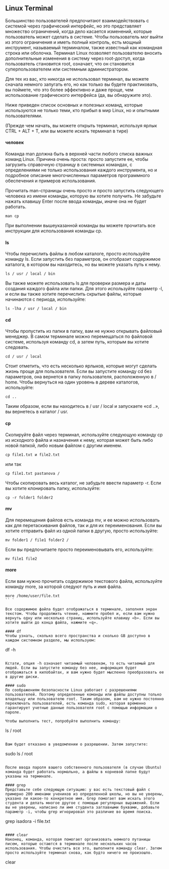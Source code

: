 ## Linux Terminal

Большинство пользователей предпочитают взаимодействовать с системой через графический интерфейс, но это представляет множество ограничений, когда дело касается изменений, которые пользователь может сделать в системе. Чтобы пользователь мог выйти из этого ограничения и иметь полный контроль, есть мощный инструмент, называемый терминалом, также известный как командная строка или оболочка. Терминал Linux позволяет пользователю вносить дополнительные изменения в систему через root-доступ, когда пользователь становится root, означает, что он становится суперпользователем или системным администратором.

Для тех из вас, кто никогда не использовал терминал, вы можете сначала немного запугать его, но как только вы будете практиковать, вы поймете, что это более эффективно и даже проще, чем использование графического интерфейса (да, вы обнаружите это).

Ниже приведен список основных и полезных команд, которые используются не только теми, кто прибыл в мир Linux, но и опытными пользователями.

(Прежде чем начать, вы можете открыть терминал, используя ярлык CTRL + ALT + T, или вы можете искать терминал в тире)

#### человек
Команда man должна быть в верхней части любого списка важных команд Linux. Причина очень проста: просто запустите ее, чтобы загрузить справочную страницу в системных командах, с определениями не только использования каждого инструмента, но и подробное описание многочисленных параметров программного обеспечения и примеров использования.

Прочитать man-страницы очень просто и просто запустить следующего человека из имени команды, которую вы хотите получить. Не забудьте нажать клавишу Enter после ввода команды, иначе она не будет работать.

```
man cp
```

При выполнении вышеуказанной команды вы можете прочитать все инструкции для использования команды cp.

#### ls
Чтобы перечислить файлы в любом каталоге, просто используйте команду ls. Если запустить без параметров, он отобразит содержимое каталога, в котором вы находитесь, но вы можете указать путь к нему.

```
ls / usr / local / bin
```

Вы также можете использовать ls для проверки размера и даты создания каждого файла или папки. Для этого используйте параметр -l, и если вы также хотите перечислить скрытые файлы, которые начинаются с периода, используйте:

```
ls -lha / usr / local / bin
```


#### cd
Чтобы пропустить из папки в папку, вам не нужно открывать файловый менеджер. В самом терминале можно перемещаться по файловой системе, используя команду cd, а затем
путь, которым вы хотите следовать.

```
cd / usr / local
```

Стоит отметить, что есть несколько ярлыков, которые могут сделать жизнь проще для пользователя. Если вы запустите команду cd без параметров, она вернется в папку пользователя, расположенную в / home. Чтобы вернуться на один уровень в дереве каталогов, используйте:

```
cd ..
```

Таким образом, если вы находитесь в / usr / local и запускаете «cd ..», вы вернетесь в каталог / usr.

#### cp
Скопируйте файл через терминал, используйте следующую команду cp из исходного файла и назначения к нему, которая может быть либо новой папкой, либо новым файлом с другим именем.

```
cp file1.txt и file2.txt
```

или так

```
cp file1.txt pastanova /
```

Чтобы скопировать весь каталог, не забудьте ввести параметр -r. Если вы хотите клонировать папку, используйте:

```
cp -r folder1 folder2
```

#### mv
Для перемещения файлов есть команда mv, и ее можно использовать как для перетаскивания файлов, так и для их переименования. Если вы хотите отправить файл из одной папки в другую, просто используйте:

```
mv folder1 / file1 folder2 /
```

Если вы предпочитаете просто переименовывать его, используйте:

```
mv file1 file2
```

#### more
Если вам нужно прочитать содержимое текстового файла, используйте команду more, за которой следуют путь и имя файла.

```
more /home/user/file.txt
`` `

Все содержимое файла будет отображаться в терминале, заполняя экран текстом. Чтобы продолжить чтение, нажмите пробел и, если вам нужно вернуть одну или несколько страниц, используйте клавишу «b». Если вы хотите выйти до конца файла, нажмите «q».

#### df
Чтобы узнать, сколько всего пространства и сколько GB доступно в каждом системном разделе, мы используем:

```
df -h
```

Кстати, опция -h означает читаемый человеком, то есть читаемый для людей. Если вы запустите команду без нее, информация будет отображаться в килобайтах, и вам нужно будет мысленно преобразовать ее в другие диски.

#### sudo
По соображениям безопасности Linux работает с разрешениями пользователей. Поэтому определенные команды или файлы доступны только владельцу или пользователю root. Таким образом, вам не нужно постоянно переключать пользователей, есть команда sudo, которая временно гарантирует учетные данные пользователя root с помощью информации о пароле.

Чтобы выполнить тест, попробуйте выполнить команду:

```
ls / root
```

Вам будет отказано в уведомлении о разрешении. Затем запустите:

```
sudo ls / root
```

После ввода пароля вашего собственного пользователя (в случае Ubuntu) команда будет работать нормально, а файлы в корневой папке будут указаны на терминале.

#### grep
Представьте себе следующую ситуацию: у вас есть текстовый файл с примерно 200 именами учеников из определенной школы, но вы не уверены, указано ли какое-то конкретное имя. Grep помогает вам искать этого студента и делать многое другое с помощью регулярных выражений. Если вы не уверены, написано ли имя студента заглавными буквами, добавьте параметр -i, чтобы grep игнорировал это различие во время поиска.

```
grep isadora -i file.txt
```

#### clear
Наконец, команда, которая помогает организовать немного путаницы писем, которые остаются в терминале после нескольких часов использования. Чтобы очистить все это, выполните команду clear. Затем просто используйте терминал снова, как будто ничего не произошло.

```
clear
```
